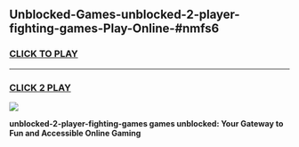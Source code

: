 
## Unblocked-Games-unblocked-2-player-fighting-games-Play-Online-#nmfs6
<h3>
<a href="https://premium.freeplayer.one?title=unblocked-2-player-fighting-games&ref=27F">CLICK TO PLAY</a></h3>
<hr>

<h3>
<a href="https://premium.freeplayer.one?title=unblocked-2-player-fighting-games&ref=27F">CLICK 2 PLAY</a>
  
</h3>

<a href="https://premium.freeplayer.one?title=unblocked-2-player-fighting-games&ref=27F"><img src="https://clearcache.store/games.png"></a>


**unblocked-2-player-fighting-games games unblocked: Your Gateway to Fun and Accessible Online Gaming**
